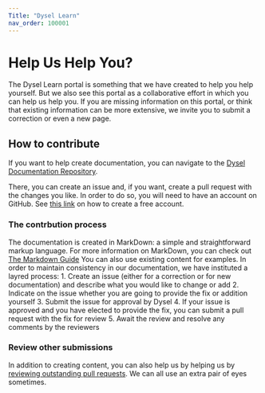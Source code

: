 ```yaml
---
Title: "Dysel Learn"
nav_order: 100001
---
```


# Help Us Help You?
The Dysel Learn portal is something that we have created to help you help yourself. But we also see this portal as a collaborative effort in which you can help us help you. If you are missing information on this portal, or think that existing information can be more extensive, we invite you to submit a correction or even a new page.

## How to contribute
If you want to help create documentation, you can navigate to the [Dysel Documentation Repository](https://github.com/Dysel-BV/Dysel-BV.github.io). 

There, you can create an issue and, if you want, create a pull request with the changes you like. In order to do so, you will need to have an account on GitHub. See [this link](https://docs.github.com/en/get-started/start-your-journey/creating-an-account-on-github) on how to create a free account.

### The contrbution process
The documentation is created in MarkDown: a simple and straightforward markup language. For more information on MarkDown, you can check out [The Markdown Guide](https://www.markdownguide.org/) You can also use existing content for examples.
In order to maintain consistency in our documentation, we have instituted a layred process:
    1. Create an issue (either for a correction or for new documentation) and describe what you would like to change or add
    2. Indicate on the issue whether you are going to provide the fix or addition yourself
    3. Submit the issue for approval by Dysel
    4. If your issue is approved and you have elected to provide the fix, you can submit a pull request with the fix for review
    5. Await the review and resolve any comments by the reviewers

### Review other submissions
In addition to creating content, you can also help us by helping us by [reviewing outstanding pull requests](https://docs.github.com/en/pull-requests/collaborating-with-pull-requests/reviewing-changes-in-pull-requests/about-pull-request-reviews). We can all use an extra pair of eyes sometimes.